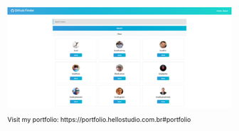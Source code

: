 <img src="screenshot/screenshot.png"/>

   <p> Visit my portfolio: https://portfolio.hellostudio.com.br#portfolio
